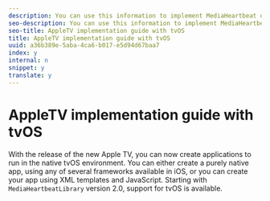 ```yaml
---
description: You can use this information to implement MediaHeartbeat on Apple TV with tvOS.
seo-description: You can use this information to implement MediaHeartbeat on Apple TV with tvOS.
seo-title: AppleTV implementation guide with tvOS
title: AppleTV implementation guide with tvOS
uuid: a36b389e-5aba-4ca6-b017-e5d94d67baa7
index: y
internal: n
snippet: y
translate: y
---
```


# AppleTV implementation guide with tvOS

With the release of the new Apple TV, you can now create applications to run in the native tvOS environment. You can either create a purely native app, using any of several frameworks available in iOS, or you can create your app using XML templates and JavaScript. Starting with `MediaHeartbeatLibrary` version 2.0, support for tvOS is available. 
